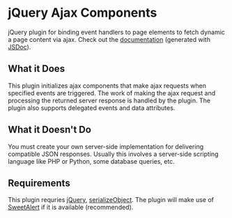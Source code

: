 # jQuery Ajax Components
jQuery plugin for binding event handlers to page elements to fetch dynamic a page content via ajax. Check out the [documentation](https://cdn.rawgit.com/tsumikiri/jquery-ajax-components/master/jsdoc/out/index.html) (generated with [JSDoc](http://usejsdoc.org/)).

## What it Does
This plugin initializes ajax components that make ajax requests when specified events are triggered. The work of making the ajax request and processing the returned server response is handled by the plugin. The plugin also supports delegated events and data attributes.

## What it Doesn't Do
You must create your own server-side implementation for delivering compatible JSON responses. Usually this involves a server-side scripting language like PHP or Python, some database queries, etc.

## Requirements
This plugin requries [jQuery](https://jquery.com/download/), [serializeObject](https://github.com/hongymagic/jQuery.serializeObject). The plugin will make use of [SweetAlert](http://t4t5.github.io/sweetalert/) if it is available (recommended).
